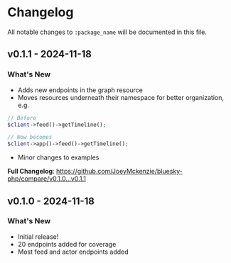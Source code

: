 # Changelog

All notable changes to `:package_name` will be documented in this file.

## v0.1.1 - 2024-11-18

### What's New

- Adds new endpoints in the graph resource
- Moves resources underneath their namespace for better organization, e.g.

```php
// Before
$client->feed()->getTimeline();

// Now becomes
$client->app()->feed()->getTimeline();

```
- Minor changes to examples

**Full Changelog**: https://github.com/JoeyMckenzie/bluesky-php/compare/v0.1.0...v0.1.1

## v0.1.0 - 2024-11-18

### What's New

- Initial release!
- 20 endpoints added for coverage
- Most feed and actor endpoints added
